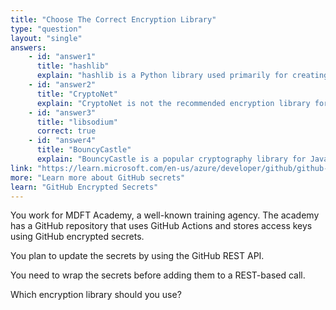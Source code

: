 ```yaml
---
title: "Choose The Correct Encryption Library"
type: "question"
layout: "single"
answers:
    - id: "answer1"
      title: "hashlib"
      explain: "hashlib is a Python library used primarily for creating hash digests, not for the asymmetric encryption required by GitHub's secret API."
    - id: "answer2"
      title: "CryptoNet"
      explain: "CryptoNet is not the recommended encryption library for GitHub secrets API. GitHub specifically recommends using libsodium for wrapping secrets."
    - id: "answer3"
      title: "libsodium"
      correct: true
    - id: "answer4"
      title: "BouncyCastle"
      explain: "BouncyCastle is a popular cryptography library for Java and C#, but it's not the recommended library for working with GitHub's secrets API."
link: "https://learn.microsoft.com/en-us/azure/developer/github/github-key-vault"
more: "Learn more about GitHub secrets"
learn: "GitHub Encrypted Secrets"
---
```


You work for MDFT Academy, a well-known training agency. The academy has a GitHub repository that uses GitHub Actions and stores access keys using GitHub encrypted secrets.

You plan to update the secrets by using the GitHub REST API.

You need to wrap the secrets before adding them to a REST-based call.

Which encryption library should you use?
